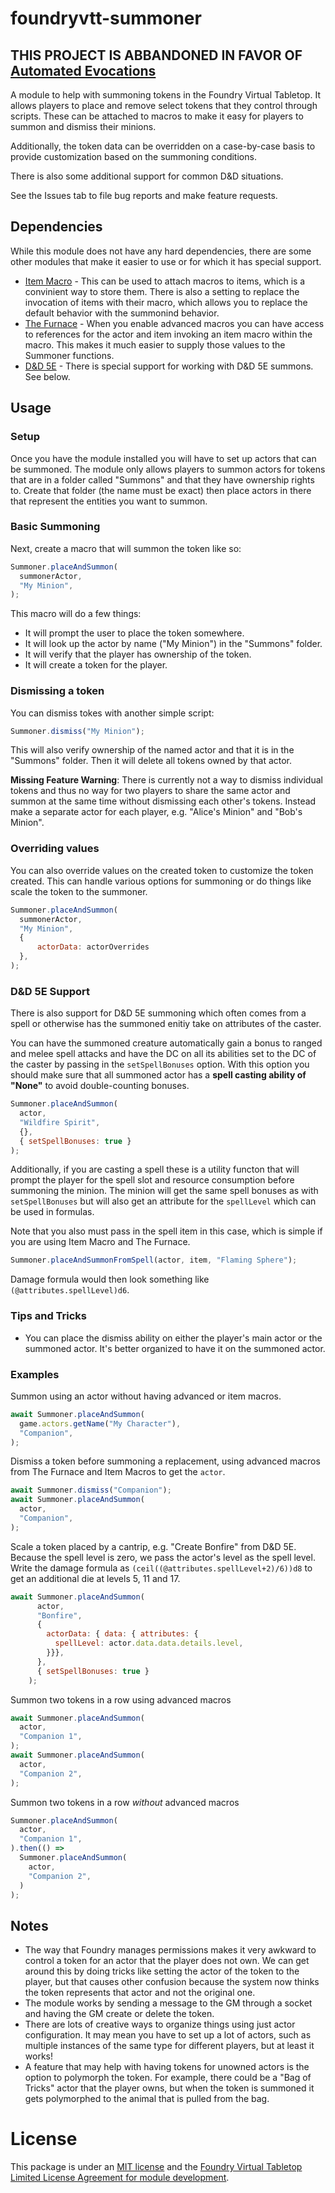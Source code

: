 # foundryvtt-summoner

## THIS PROJECT IS ABBANDONED IN FAVOR OF [Automated Evocations](https://github.com/theripper93/automated-evocations)

A module to help with summoning tokens in the Foundry Virtual Tabletop.  It allows players to place and remove select tokens that they control through scripts.  These can be attached to macros to make it easy for players to summon and dismiss their minions.

Additionally, the token data can be overridden on a case-by-case basis to provide customization based on the summoning conditions.

There is also some additional support for common D&D situations.

See the Issues tab to file bug reports and make feature requests.

## Dependencies

While this module does not have any hard dependencies, there are some other modules that make it easier to use or for which it has special support.

* [Item Macro](https://foundryvtt.com/packages/itemacro/) - This can be used to attach macros to items, which is a convinient way to store them.  There is also a setting to replace the invocation of items with their macro, which allows you to replace the default behavior with the summonind behavior.
* [The Furnace](https://foundryvtt.com/packages/furnace/) - When you enable advanced macros you can have access to references for the actor and item invoking an item macro within the macro.  This makes it much easier to supply those values to the Summoner functions.
* [D&D 5E](https://foundryvtt.com/packages/dnd5e/) - There is special support for working with D&D 5E summons.  See below.

## Usage

### Setup

Once you have the module installed you will have to set up actors that can be summoned.  The module only allows players to summon actors for tokens that are in a folder called "Summons" and that they have ownership rights to.  Create that folder (the name must be exact) then place actors in there that represent the entities you want to summon.

### Basic Summoning

Next, create a macro that will summon the token like so:

```javascript
Summoner.placeAndSummon(
  summonerActor,
  "My Minion",
);
```

This macro will do a few things:

* It will prompt the user to place the token somewhere.
* It will look up the actor by name ("My Minion") in the "Summons" folder.
* It will verify that the player has ownership of the token.
* It will create a token for the player.

### Dismissing a token

You can dismiss tokes with another simple script:

```javascript
Summoner.dismiss("My Minion");
```

This will also verify ownership of the named actor and that it is in the "Summons" folder.  Then it will delete all tokens owned by that actor.

**Missing Feature Warning**: There is currently not a way to dismiss individual tokens and thus no way for two players to share the same actor and summon at the same time without dismissing each other's tokens.  Instead make a separate actor for each player, e.g. "Alice's Minion" and "Bob's Minion".

### Overriding values

You can also override values on the created token to customize the token created.  This can handle various options for summoning or do things like scale the token to the summoner.

```javascript
Summoner.placeAndSummon(
  summonerActor,
  "My Minion",
  {
      actorData: actorOverrides
  },
);
```

### D&D 5E Support

There is also support for D&D 5E summoning which often comes from a spell or otherwise has the summoned enitiy take on attributes of the caster.

You can have the summoned creature automatically gain a bonus to ranged and melee spell attacks and have the DC on all its abilities set to the DC of the caster by passing in the `setSpellBonuses` option.  With this option you should make sure that all summoned actor has a **spell casting ability of "None"** to avoid double-counting bonuses.

```javascript
Summoner.placeAndSummon(
  actor,
  "Wildfire Spirit",
  {},
  { setSpellBonuses: true }
);
```

Additionally, if you are casting a spell these is a utility functon that will prompt the player for the spell slot and resource consumption before summoning the minion.  The minion will get the same spell bonuses as with `setSpellBonuses` but will also get an attribute for the `spellLevel` which can be used in formulas.

Note that you also must pass in the spell item in this case, which is simple if you are using Item Macro and The Furnace.

```javascript
Summoner.placeAndSummonFromSpell(actor, item, "Flaming Sphere");
```

Damage formula would then look something like `(@attributes.spellLevel)d6`.

### Tips and Tricks

* You can place the dismiss ability on either the player's main actor or the summoned actor.  It's better organized to have it on the summoned actor.

### Examples

Summon using an actor without having advanced or item macros.

```javascript
await Summoner.placeAndSummon(
  game.actors.getName("My Character"),
  "Companion",
);
```

Dismiss a token before summoning a replacement, using advanced macros from The Furnace and Item Macros to get the `actor`.

```javascript
await Summoner.dismiss("Companion");
await Summoner.placeAndSummon(
  actor,
  "Companion",
);
```

Scale a token placed by a cantrip, e.g. "Create Bonfire" from D&D 5E.  Because the spell level is zero, we pass the actor's level as the spell level.  Write the damage formula as `(ceil((@attributes.spellLevel+2)/6))d8` to get an additional die at levels 5, 11 and 17.

```javascript
await Summoner.placeAndSummon(
      actor,
      "Bonfire",
      {
        actorData: { data: { attributes: {
          spellLevel: actor.data.data.details.level,
        }}},
      },
      { setSpellBonuses: true }
    );
```

Summon two tokens in a row using advanced macros

```javascript
await Summoner.placeAndSummon(
  actor,
  "Companion 1",
);
await Summoner.placeAndSummon(
  actor,
  "Companion 2",
);
```

Summon two tokens in a row _without_ advanced macros

```javascript
Summoner.placeAndSummon(
  actor,
  "Companion 1",
).then(() =>
  Summoner.placeAndSummon(
    actor,
    "Companion 2",
  )
);
```

## Notes

* The way that Foundry manages permissions makes it very awkward to control a token for an actor that the player does not own.  We can get around this by doing tricks like setting the actor of the token to the player, but that causes other confusion because the system now thinks the token represents that actor and not the original one.
* The module works by sending a message to the GM through a socket and having the GM create or delete the token.
* There are lots of creative ways to organize things using just actor configuration. It may mean you have to set up a lot of actors, such as multiple instances of the same type for different players, but at least it works! 
* A feature that may help with having tokens for unowned actors is the option to polymorph the token.  For example, there could be a "Bag of Tricks" actor that the player owns, but when the token is summoned it gets polymorphed to the animal that is pulled from the bag.

# License

This package is under an [MIT license](LICENSE) and the [Foundry Virtual Tabletop Limited License Agreement for module development](https://foundryvtt.com/article/license/).

